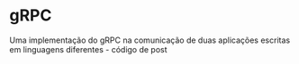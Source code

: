 # gRPC
Uma implementação do gRPC na comunicação de duas aplicações escritas em linguagens diferentes - código de post
